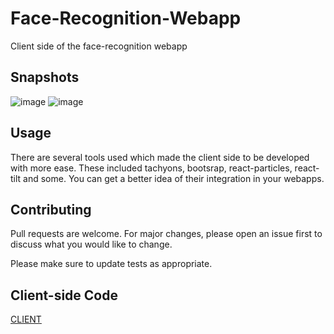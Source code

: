 # Face-Recognition-Webapp
Client side of the face-recognition webapp

## Snapshots
![image](https://user-images.githubusercontent.com/56764533/85941037-f0a96b80-b93d-11ea-91dc-70d22e9f2df2.png)
![image](https://user-images.githubusercontent.com/56764533/85941042-f8691000-b93d-11ea-97c8-791c4ec95424.png)


## Usage

There are several tools used which made the client side to be developed with more ease.
These included tachyons, bootsrap, react-particles, react-tilt and some. 
You can get a better idea of their integration in your webapps.

## Contributing
Pull requests are welcome. For major changes, please open an issue first to discuss what you would like to change.

Please make sure to update tests as appropriate.

## Client-side Code
[CLIENT](https://github.com/ayush-020198/facerecogn_front_end)
